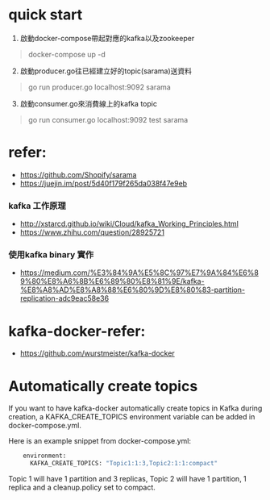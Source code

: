 # quick start
1. 啟動docker-compose帶起對應的kafka以及zookeeper
> docker-compose up -d

2. 啟動producer.go往已經建立好的topic(sarama)送資料
> go run producer.go localhost:9092 sarama

3. 啟動consumer.go來消費線上的kafka topic
> go run consumer.go localhost:9092 test sarama

# refer:
- https://github.com/Shopify/sarama
- https://juejin.im/post/5d40f179f265da038f47e9eb


### kafka 工作原理
- http://xstarcd.github.io/wiki/Cloud/kafka_Working_Principles.html
- https://www.zhihu.com/question/28925721


### 使用kafka binary 實作
- https://medium.com/%E3%84%9A%E5%8C%97%E7%9A%84%E6%89%80%E8%A6%8B%E6%89%80%E8%81%9E/kafka-%E8%A8%AD%E8%A8%88%E6%80%9D%E8%80%83-partition-replication-adc9eac58e36


# kafka-docker-refer:
- https://github.com/wurstmeister/kafka-docker


 
# Automatically create topics
If you want to have kafka-docker automatically create topics in Kafka during creation, a 
KAFKA_CREATE_TOPICS environment variable can be added in docker-compose.yml.

Here is an example snippet from docker-compose.yml:
```sh
    environment:
      KAFKA_CREATE_TOPICS: "Topic1:1:3,Topic2:1:1:compact"
```

Topic 1 will have 1 partition and 3 replicas,
Topic 2 will have 1 partition, 1 replica and a cleanup.policy set to compact. 
